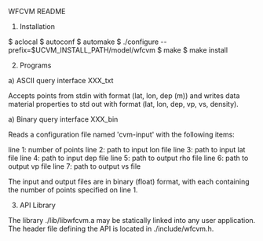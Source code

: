 WFCVM README

1) Installation

$ aclocal
$ autoconf
$ automake
$ ./configure --prefix=$UCVM_INSTALL_PATH/model/wfcvm
$ make
$ make install

2) Programs

a) ASCII query interface XXX_txt

   Accepts points from stdin with format (lat, lon, dep (m)) and 
writes data material properties to std out with format (lat, lon, dep, 
vp, vs, density).

a) Binary query interface XXX_bin

   Reads a configuration file named 'cvm-input' with the following 
items:

line 1: number of points
line 2: path to input lon file
line 3: path to input lat file
line 4: path to input dep file
line 5: path to output rho file
line 6: path to output vp file
line 7: path to output vs file

   The input and output files are in binary (float) format, with each
containing the number of points specified on line 1. 


3) API Library

The library ./lib/libwfcvm.a may be statically linked into any
user application. The header file defining the API is located
in ./include/wfcvm.h.

